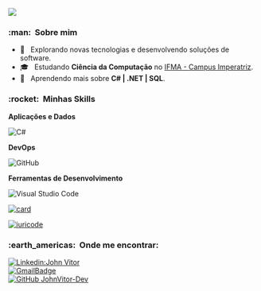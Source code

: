 
![](https://komarev.com/ghpvc/?username=JohnVitor-DEV&color=006bed)  
    
  <h3> :man: &nbsp;Sobre mim </h3>  
    
  - 🤔 &nbsp; Explorando novas tecnologias e desenvolvendo soluções de software.  
  - 🎓 &nbsp; Estudando **Ciência da Computação** no <a href="link da sua faculdade">IFMA - Campus Imperatriz</a>.  
  - 🌱 &nbsp; Aprendendo mais sobre **C# | .NET | SQL**.  
    
  <h3> :rocket: &nbsp;Minhas Skills </h3>  
    
  **Aplicações e Dados**  
    
![C#](https://img.shields.io/badge/-C%23%20-333333?style=flat&logo=C%2B%2B&logoColor=00599C)   
     
  **DevOps**  
    
![GitHub](https://img.shields.io/badge/-GitHub-333333?style=flat&logo=github)  
    
  **Ferramentas de Desenvolvimento**  
    
![Visual Studio Code](https://img.shields.io/badge/-Visual%20Studio%20Code-333333?style=flat&logo=visual-studio-code&logoColor=007ACC)  
    
  
[![card](https://github.com/PencilNavigator/readme-stats-URL/api?username=JohnVitor-Dev&theme=highcontrast&show_icons=true)](https://github.com/anuraghazra/github-readme-stats)

[![iuricode](https://github.com/PencilNavigator/readme-stats-URL/api/top-langs/?username=JohnVitor-Dev&hide=html&layout=compact&theme=highcontrast)](https://github.com/anuraghazra/github-readme-stats)
    


  <h3> :earth_americas: &nbsp;Onde me encontrar: </h3>   
    
  [![Linkedin:John Vitor](https://img.shields.io/badge/-johnvitoralves-blue?style=flat-square&logo=Linkedin&logoColor=white&link=)](https://www.linkedin.com/in/johnvitoralves/)  
[![GmailBadge](https://img.shields.io/badge/-johnvitorextra@gmail.com-006bed?style=flat-square&logo=Gmail&logoColor=white&link=mailto:johnvitorextra@gmail.com)](mailto:johnvitorextra@gmail.com)  
  [![GitHub JohnVitor-Dev]( https://img.shields.io/github/followers/JohnVitor-Dev?label=follow&style=social)](JohnVitor-Dev)




